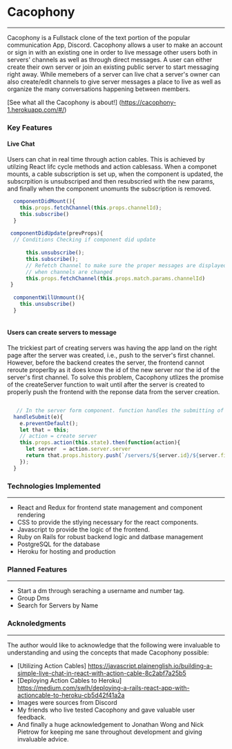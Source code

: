 # Cacophony

-----

Cacophony is a Fullstack clone of the text portion of the popular communication App, Discord. Cacophony allows a user to make an account or sign in with an existing one in order to live message other users both in servers' channels as well as through direct messages. A user can either create their own server or join an existing public server to start messaging right away. While memebers of a server can live chat a server's owner can also create/edit channels to give server messages a place to live as well as organize the many conversations happening between members. 

[See what all the Cacophony is about!] (https://cacophony-1.herokuapp.com/#/)


### Key Features

#### Live Chat

Users can chat in real time through action cables. This is achieved by utilzing React lifc cycle methods and action cablesass. When a componet mounts, a cable subscription is set up, when the component is updated, the subscrpition is unsubscriped and then resubscried with the new params, and finally when the component unomunts the subscription is removed.

```JavaScript
  componentDidMount(){
    this.props.fetchChannel(this.props.channelId);
    this.subscribe()
  }
  
 componentDidUpdate(prevProps){
  // Conditions Checking if component did update
  
      this.unsubscribe();
      this.subscribe();
      // Refetch Channel to make sure the proper messages are displayed both on refresh of the page and 
      // when channels are changed
      this.props.fetchChannel(this.props.match.params.channelId)
 }
 
  componentWillUnmount(){
    this.unsubscribe()
  }
  
```

#### Users can create servers to message

The trickiest part of creating servers was having the app land on the right page after the server was created, i.e., push to the server's first channel. However, before the backend creates the server, the frontend cannot reroute properlby as it does know the id of the new server nor the id  of the server's first channel. To solve this problem, Cacophony utlizes the promise of the createServer function to wait until after the server is created to properly push the frontend with the reponse data from the server creation.


``` JavaScript

   // In the server form component. function handles the submitting of the form
  handleSubmit(e){
    e.preventDefault();
    let that = this;
    // action = create server
    this.props.action(this.state).then(function(action){
      let server  = action.server.server
      return that.props.history.push(`/servers/${server.id}/${server.firstChannelId}`);
    });
  }

```


### Technologies Implemented
---- 
* React and Redux for frontend state management and component rendering
* CSS to provide the stlying necessary for the react components.
* Javascript to provide the logic of the frontend.
* Ruby on Rails for robust backend logic and datbase management
* PostgreSQL for the database 
* Heroku for hosting and production

### Planned Features
----
* Start a dm through seraching a username and number tag.
* Group Dms
* Search for Servers by Name

### Acknoledgments
----
The author would like to acknowledge that the following were invaluable to understanding and using the concepts that made Cacophony possible:

* [Utilizing Action Cables] https://javascript.plainenglish.io/building-a-simple-live-chat-in-react-with-action-cable-8c2abf7a25b5
* [Deploying Action Cables to Heroku] https://medium.com/swlh/deploying-a-rails-react-app-with-actioncable-to-heroku-cb5d42f41a2a
* Images were sources from Discord 
* My friends who live tested Cacophony and gave valuable user feedback.
* And finally a huge acknowledgement to Jonathan Wong and Nick Pietrow for keeping me sane throughout development and giving invaluable advice.
